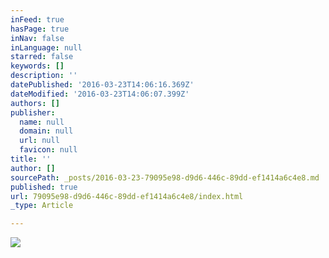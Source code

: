 ```yaml
---
inFeed: true
hasPage: true
inNav: false
inLanguage: null
starred: false
keywords: []
description: ''
datePublished: '2016-03-23T14:06:16.369Z'
dateModified: '2016-03-23T14:06:07.399Z'
authors: []
publisher:
  name: null
  domain: null
  url: null
  favicon: null
title: ''
author: []
sourcePath: _posts/2016-03-23-79095e98-d9d6-446c-89dd-ef1414a6c4e8.md
published: true
url: 79095e98-d9d6-446c-89dd-ef1414a6c4e8/index.html
_type: Article

---
```

![](https://the-grid-user-content.s3-us-west-2.amazonaws.com/bf64309b-13bd-4868-aff6-a5af495c888e.jpg)